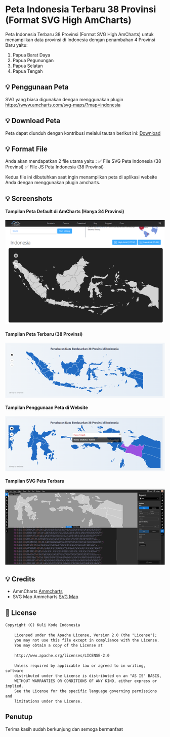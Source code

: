 # Peta Indonesia Terbaru 38 Provinsi (Format SVG High AmCharts)
Peta Indonesia Terbaru 38 Provinsi (Format SVG High AmCharts) untuk menampilkan data provinsi di Indonesia dengan penambahan 4 Provinsi Baru yaitu:
1. Papua Barat Daya
2. Papua Pegunungan
3. Papua Selatan
4. Papua Tengah

## 💡 Penggunaan Peta
SVG yang biasa digunakan dengan menggunakan plugin https://www.amcharts.com/svg-maps/?map=indonesia

## 💡 Download Peta
Peta dapat diunduh dengan kontribusi melalui tautan berikut ini: [Download](https://produk.mayar.link/catalog/peta-indonesia-terbaru-38-provinsi-format-svg-high-ammcharts)

## 💡 Format File
Anda akan mendapatkan 2 file utama yaitu :
✅ File SVG Peta Indonesia (38 Provinsi)
✅ FIle JS Peta Indonesia (38 Provinsi)

Kedua file ini dibutuhkan saat ingin menampilkan peta di aplikasi website Anda dengan menggunakan plugin amcharts.

## 💡 Screenshots
#### Tampilan Peta Default di AmCharts (Hanya 34 Provinsi)
![Tampilan Peta Ammchart](https://github.com/kulikode-dev/peta-indonesia-terbaru-38-provinsi/blob/main/images/1.png)

#### Tampilan Peta Terbaru (38 Provinsi)
![Tampilan Peta Terbaru](https://github.com/kulikode-dev/peta-indonesia-terbaru-38-provinsi/blob/main/images/2.png)

#### Tampilan Penggunaan Peta di Website
![Tampilan Penggunaan Peta](https://github.com/kulikode-dev/peta-indonesia-terbaru-38-provinsi/blob/main/images/3.png)

#### Tampilan SVG Peta Terbaru
![Tampilan SVG Peta Terbaru](https://github.com/kulikode-dev/peta-indonesia-terbaru-38-provinsi/blob/main/images/4.png)

## 💡 Credits
- AmmCharts [Ammcharts](https://www.amcharts.com)
- SVG Map Ammcharts [SVG Map](https://www.amcharts.com/svg-maps/?map=indonesia)

## 📄 License

```
Copyright (C) Kuli Kode Indonesia

    Licensed under the Apache License, Version 2.0 (the "License");
    you may not use this file except in compliance with the License.
    You may obtain a copy of the License at

    http://www.apache.org/licenses/LICENSE-2.0

    Unless required by applicable law or agreed to in writing, software
    distributed under the License is distributed on an "AS IS" BASIS,
    WITHOUT WARRANTIES OR CONDITIONS OF ANY KIND, either express or implied.
    See the License for the specific language governing permissions and
    limitations under the License.

```
## Penutup
Terima kasih sudah berkunjung dan semoga bermanfaat
